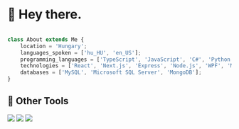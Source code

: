 # 👋 Hey there.

```TypeScript

class About extends Me {
    location = 'Hungary';
    languages_spoken = ['hu_HU', 'en_US'];
    programming_languages = ['TypeScript', 'JavaScript', 'C#', 'Python', 'Java'];
    technologies = ['React', 'Next.js', 'Express', 'Node.js', 'WPF', 'MAUI', 'ASP.NET Core'];
    databases = ['MySQL', 'Microsoft SQL Server', 'MongoDB'];
}

```


## 🔧 Other Tools

![](https://img.shields.io/badge/OS-Linux-informational?style=flat&logo=linux&logoColor=white&color=FCC624) ![](https://img.shields.io/badge/Editor-VS_Code-informational?style=flat&logo=visual-studio-code&logoColor=white&color=007ACC) ![](https://img.shields.io/badge/Editor-Visual_Studio-informational?style=flat&logo=visual-studio-code&logoColor=white&color=007ACC)

</a>

